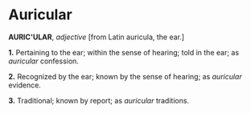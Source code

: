 # Auricular

**AURIC'ULAR**, _adjective_ \[from Latin auricula, the ear.\]

**1.** Pertaining to the ear; within the sense of hearing; told in the ear; as _auricular_ confession.

**2.** Recognized by the ear; known by the sense of hearing; as _auricular_ evidence.

**3.** Traditional; known by report; as _auricular_ traditions.